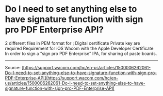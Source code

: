 # Do I need to set anything else to have signature function with sign pro PDF Enterprise API?

2 different files in PEM format for ; Digital certificate Private key are required Requirement for iOS Wacom with the Apple Developer Certificate In order to sign a “sign pro PDF Enterprise” IPA, for sharing of paste boards.

---
Source: [https://support.wacom.com/hc/en-us/articles/1500006262061-Do-I-need-to-set-anything-else-to-have-signature-function-with-sign-pro-PDF-Enterprise-API](https://support.wacom.com/hc/en-us/articles/1500006262061-Do-I-need-to-set-anything-else-to-have-signature-function-with-sign-pro-PDF-Enterprise-API)
